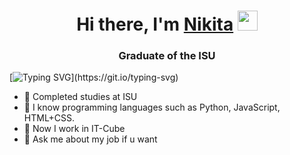 <h1 align="center">Hi there, I'm <a href="https://vk.com/honest_giftless" target="_blank">Nikita</a>
<img src="https://github.com/blackcater/blackcater/raw/main/images/Hi.gif" height="32"/></h1>
<h3 align="center">Graduate of the ISU</h3>

[![Typing SVG](https://readme-typing-svg.herokuapp.com?color=%2336BCF7&lines=Programming+attempts.)](https://git.io/typing-svg)

<!--
**HonestGiftless/HonestGiftless** is a ✨ _special_ ✨ repository because its `README.md` (this file) appears on your GitHub profile.
-->

- 🔭 Сompleted studies at ISU
- 🌱 I know programming languages such as Python, JavaScript, HTML+CSS.
- 👯 Now I work in IT-Cube
- 💬 Ask me about my job if u want
